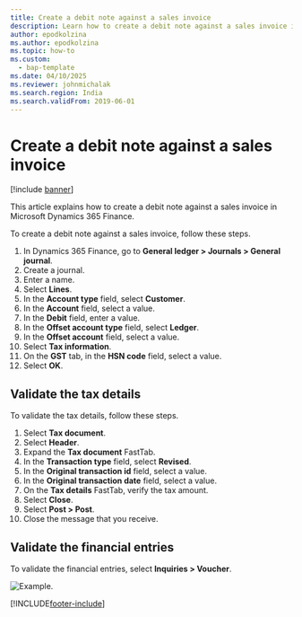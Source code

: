 ```yaml
---
title: Create a debit note against a sales invoice
description: Learn how to create a debit note against a sales invoice in Microsoft Dynamics 365 Finance.
author: epodkolzina
ms.author: epodkolzina
ms.topic: how-to
ms.custom: 
  - bap-template
ms.date: 04/10/2025
ms.reviewer: johnmichalak
ms.search.region: India
ms.search.validFrom: 2019-06-01
---
```


# Create a debit note against a sales invoice

[!include [banner](../../includes/banner.md)]

This article explains how to create a debit note against a sales invoice in Microsoft Dynamics 365 Finance.

To create a debit note against a sales invoice, follow these steps.

1. In Dynamics 365 Finance, go to **General ledger \> Journals \> General journal**.
1. Create a journal.
1. Enter a name.
1. Select **Lines**.
1. In the **Account type** field, select **Customer**. 
1. In the **Account** field, select a value.
1. In the **Debit** field, enter a value.
1. In the **Offset account type** field, select **Ledger**. 
1. In the **Offset account** field, select a value.
1. Select **Tax information**.
1. On the **GST** tab, in the **HSN code** field, select a value.
1. Select **OK**.

## Validate the tax details

To validate the tax details, follow these steps.

1. Select **Tax document**.
1. Select **Header**.
1. Expand the **Tax document** FastTab.
1. In the **Transaction type** field, select **Revised**.
1. In the **Original transaction id** field, select a value.
1. In the **Original transaction date** field, select a value.
1. On the **Tax details** FastTab, verify the tax amount. 
1. Select **Close**.
1. Select **Post \> Post**.
1. Close the message that you receive.

## Validate the financial entries

To validate the financial entries, select **Inquiries \> Voucher**.

![Example.](../media/Annotation-2019-05-20-161336.png)


[!INCLUDE[footer-include](../../../includes/footer-banner.md)]
